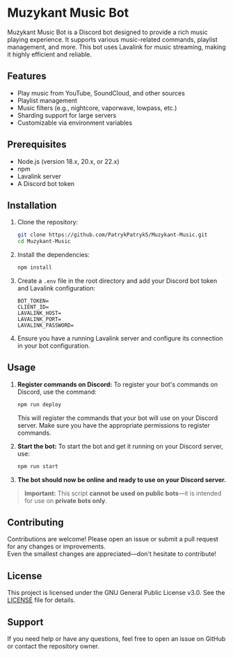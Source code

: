 # Muzykant Music Bot

Muzykant Music Bot is a Discord bot designed to provide a rich music playing experience. It supports various music-related commands, playlist management, and more. This bot uses Lavalink for music streaming, making it highly efficient and reliable.

## Features

- Play music from YouTube, SoundCloud, and other sources
- Playlist management
- Music filters (e.g., nightcore, vaporwave, lowpass, etc.)
- Sharding support for large servers
- Customizable via environment variables

## Prerequisites

- Node.js (version 18.x, 20.x, or 22.x)
- npm
- Lavalink server
- A Discord bot token

## Installation

1. Clone the repository:
    ```bash
    git clone https://github.com/PatrykPatryk5/Muzykant-Music.git
    cd Muzykant-Music
    ```

2. Install the dependencies:
    ```bash
    npm install
    ```

3. Create a `.env` file in the root directory and add your Discord bot token and Lavalink configuration:
    ```env
    BOT_TOKEN=
    CLIENT_ID=
    LAVALINK_HOST=
    LAVALINK_PORT=
    LAVALINK_PASSWORD=
    ```

4. Ensure you have a running Lavalink server and configure its connection in your bot configuration.

## Usage

1. **Register commands on Discord:**
   To register your bot's commands on Discord, use the command:
   ```bash
   npm run deploy
   ```
   This will register the commands that your bot will use on your Discord server. Make sure you have the appropriate permissions to register commands.

2. **Start the bot:**
   To start the bot and get it running on your Discord server, use:
   ```bash
   npm run start
   ```

3. **The bot should now be online and ready to use on your Discord server.**

> **Important:** This script **cannot be used on public bots**—it is intended for use on **private bots only**.

## Contributing

Contributions are welcome! Please open an issue or submit a pull request for any changes or improvements.  
Even the smallest changes are appreciated—don't hesitate to contribute!

## License

This project is licensed under the GNU General Public License v3.0. See the [LICENSE](LICENSE) file for details.

## Support

If you need help or have any questions, feel free to open an issue on GitHub or contact the repository owner.
